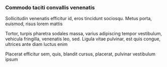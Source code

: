 ### Commodo taciti convallis venenatis

Sollicitudin venenatis efficitur id, eros tincidunt sociosqu. Metus porta, euismod, risus lorem mattis

Tortor, turpis pharetra sodales massa, varius adipiscing tempor vestibulum, vehicula fringilla, venenatis leo, sed. Ligula vitae pulvinar, est quis congue, ultrices ante diam luctus enim

Placerat efficitur sem, quis, blandit cursus, placerat, pulvinar vestibulum ipsum


